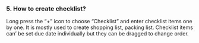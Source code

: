 ### 5. How to create checklist?
Long press the “+” icon to choose “Checklist” and enter checklist items one by one. It is mostly used to create shopping list, packing list. Checklist items can’ be set due date individually but they can be dragged to change order.
